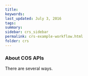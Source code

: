 ```yaml
---
title:  
keywords: 
last_updated: July 3, 2016
tags: 
summary: 
sidebar: crs_sidebar
permalink: crs-example-workflow.html
folder: crs
---
```


### About COS APIs

There are several ways.

